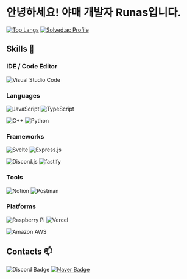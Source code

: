 # 안녕하세요! 야매 개발자 Runas입니다.

[![Top Langs](https://github-readme-stats.vercel.app/api/top-langs/?username=Runas8128&layout=donut&langs_count=4)](https://github.com/anuraghazra/github-readme-stats)
[![Solved.ac Profile](http://mazassumnida.wtf/api/v2/generate_badge?boj=runas)](https://solved.ac/runas/)

## Skills 💪

### IDE / Code Editor

![Visual Studio Code](https://img.shields.io/badge/Visual%20Studio%20Code-007ACC.svg?&style=for-the-badge&logo=Visual%20Studio%20Code&logoColor=White)

### Languages

![JavaScript](https://img.shields.io/badge/JavaScript-F7DF1E.svg?&style=for-the-badge&logo=JavaScript&logoColor=white)
![TypeScript](https://img.shields.io/badge/TypeScript-3178C6.svg?&style=for-the-badge&logo=TypeScript&logoColor=white)

![C++](https://img.shields.io/badge/cplusplus-00599C.svg?&style=for-the-badge&logo=cplusplus&logoColor=white)
![Python](https://img.shields.io/badge/Python-3776AB.svg?&style=for-the-badge&logo=Python&logoColor=white)

### Frameworks

![Svelte](https://img.shields.io/badge/svelte-FF3E00.svg?&style=for-the-badge&logo=svelte&logoColor=white)
![Express.js](https://img.shields.io/badge/express-000000.svg?&style=for-the-badge&logo=express&logoColor=white)

![Discord.js](https://img.shields.io/badge/Discord.js-5865F2.svg?&style=for-the-badge&logo=Discord&logoColor=white)
![fastify](https://img.shields.io/badge/fastify-000000.svg?&style=for-the-badge&logo=fastify&logoColor=white)

### Tools

![Notion](https://img.shields.io/badge/notion-000000.svg?&style=for-the-badge&logo=notion&logoColor=white)
![Postman](https://img.shields.io/badge/postman-FF6C37.svg?&style=for-the-badge&logo=postman&logoColor=white)

### Platforms

![Raspberry Pi](https://img.shields.io/badge/raspberrypi-A22846.svg?&style=for-the-badge&logo=raspberrypi&logoColor=White)
![Vercel](https://img.shields.io/badge/vercel-000000.svg?&style=for-the-badge&logo=vercel&logoColor=White)

![Amazon AWS](https://img.shields.io/badge/Amazon%20AWS-232F3E.svg?&style=for-the-badge&logo=Amazon%20AWS&logoColor=White)

## Contacts 📫

![Discord Badge](https://dcbadge.vercel.app/api/shield/449837429885763584)
[![Naver Badge](https://img.shields.io/badge/Naver-03C75A?style=flat-square&logo=Naver&logoColor=white&link=mailto:Runas8128@naver.com)](mailto:Runas8128@naver.com)
